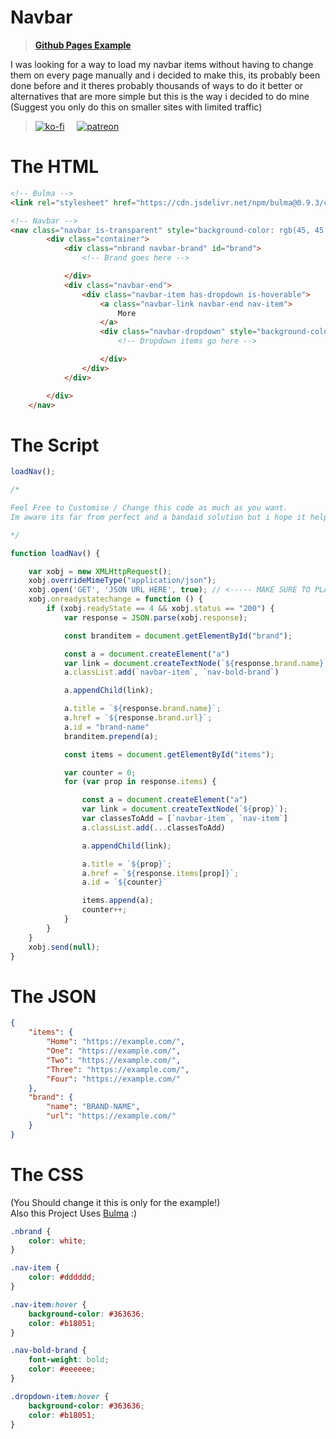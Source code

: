 # Navbar

> **[Github Pages Example](https://shiiiina.github.io/JSON-Navbar/example.html)**

I was looking for a way to load my navbar items without having to change them on every page manually and i decided to make this, its probably been done before and it theres probably thousands of ways to do it better or alternatives that are more simple but this is the way i decided to do mine (Suggest you only do this on smaller sites with limited traffic)

> [![ko-fi](https://ko-fi.com/img/githubbutton_sm.svg)](https://ko-fi.com/F1F163AYS)  &nbsp; &nbsp; [![patreon](http://svgur.com/i/ca4.svg)](https://patreon.com/ShiinaTL)


# The HTML

```html
<!-- Bulma -->
<link rel="stylesheet" href="https://cdn.jsdelivr.net/npm/bulma@0.9.3/css/bulma.min.css">

<!-- Navbar -->
<nav class="navbar is-transparent" style="background-color: rgb(45, 45, 45);">
        <div class="container">
            <div class="nbrand navbar-brand" id="brand">
                <!-- Brand goes here -->

            </div>
            <div class="navbar-end">
                <div class="navbar-item has-dropdown is-hoverable">
                    <a class="navbar-link navbar-end nav-item">
                        More
                    </a>
                    <div class="navbar-dropdown" style="background-color: rgb(45, 45, 45);" id="items">
                        <!-- Dropdown items go here -->

                    </div>
                </div>
            </div>

        </div>
    </nav>
```

# The Script

```js
loadNav();

/* 

Feel Free to Customise / Change this code as much as you want. 
Im aware its far from perfect and a bandaid solution but i hope it helps someone <3 

*/

function loadNav() {

    var xobj = new XMLHttpRequest();
    xobj.overrideMimeType("application/json");
    xobj.open('GET', 'JSON URL HERE', true); // <----- MAKE SURE TO PLACE THE URL HERE
    xobj.onreadystatechange = function () {
        if (xobj.readyState == 4 && xobj.status == "200") {
            var response = JSON.parse(xobj.response);

            const branditem = document.getElementById("brand");

            const a = document.createElement("a")
            var link = document.createTextNode(`${response.brand.name}`);
            a.classList.add(`navbar-item`, `nav-bold-brand`)

            a.appendChild(link);

            a.title = `${response.brand.name}`;
            a.href = `${response.brand.url}`;
            a.id = "brand-name"
            branditem.prepend(a);

            const items = document.getElementById("items");

            var counter = 0;
            for (var prop in response.items) {

                const a = document.createElement("a")
                var link = document.createTextNode(`${prop}`);
                var classesToAdd = [`navbar-item`, `nav-item`]
                a.classList.add(...classesToAdd)

                a.appendChild(link);

                a.title = `${prop}`;
                a.href = `${response.items[prop]}`;
                a.id = `${counter}`

                items.append(a);
                counter++;
            }
        }
    }
    xobj.send(null);
}

```


# The JSON 
```json 
{
    "items": {
        "Home": "https://example.com/",
        "One": "https://example.com/",
        "Two": "https://example.com/",
        "Three": "https://example.com/",
        "Four": "https://example.com/"
    },
    "brand": {
        "name": "BRAND-NAME",
        "url": "https://example.com/"
    }
}


```
 

# The CSS 
(You Should change it this is only for the example!)<br>
Also this Project Uses [Bulma](https://bulma.io) :)

```css
.nbrand {
	color: white;
}

.nav-item {
	color: #dddddd;
}

.nav-item:hover {
	background-color: #363636;
	color: #b18051;
}

.nav-bold-brand {
	font-weight: bold;
	color: #eeeeee;
}

.dropdown-item:hover {
	background-color: #363636;
	color: #b18051;
}
```

